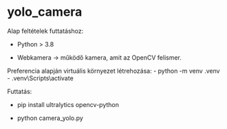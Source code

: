 # yolo_camera

Alap feltételek futtatáshoz:

 - Python > 3.8
 
 - Webkamera → működő kamera, amit az OpenCV felismer.

Preferencia alapján virtuális környezet létrehozása: 
	- python -m venv .venv
	- .venv\Scripts\activate
	
Futtatás:
	
 - pip install ultralytics opencv-python
 
 - python camera_yolo.py


